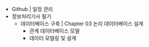  - Github | 일정 관리
 - 정보처리기사 필기
   - 데이터베이스 구축 | Chapter 03 논리 데이터베이스 설계
     - 관계 데이터베이스 모델
     - 데이터 모델링 및 설계
